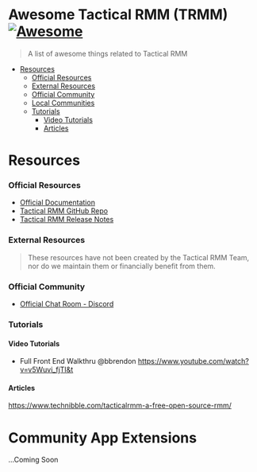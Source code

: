 # Awesome Tactical RMM (TRMM) [![Awesome](https://cdn.rawgit.com/sindresorhus/awesome/d7305f38d29fed78fa85652e3a63e154dd8e8829/media/badge.svg)](https://github.com/sindresorhus/awesome)

> A list of awesome things related to Tactical RMM

- [Resources](#resources)
    - [Official Resources](#official-resources)
    - [External Resources](#external-resources)
    - [Official Community](#official-community)
    - [Local Communities](#local-communities)
    - [Tutorials](#tutorials)
      - [Video Tutorials](#video-tutorials)
      - [Articles](#articles)

# Resources

### Official Resources

- [Official Documentation](https://wh1te909.github.io/tacticalrmm/)
- [Tactical RMM GitHub Repo](https://github.com/wh1te909/tacticalrmm)
- [Tactical RMM Release Notes](https://github.com/wh1te909/tacticalrmm/releases)


### External Resources
> These resources have not been created by the Tactical RMM Team, nor do we maintain them or financially benefit from them.

### Official Community

- [Official Chat Room - Discord](https://discord.gg/upGTkWp)

### Tutorials

#### Video Tutorials

- Full Front End Walkthru @bbrendon <https://www.youtube.com/watch?v=v5Wuvi_fjTI&t>

#### Articles

<https://www.technibble.com/tacticalrmm-a-free-open-source-rmm/>

# Community App Extensions

...Coming Soon
